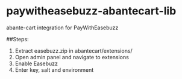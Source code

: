 # paywitheasebuzz-abantecart-lib
abante-cart integration for PayWithEasebuzz 

##Steps:

1. Extract easebuzz.zip in abantecart/extensions/
2. Open admin panel and navigate to extensions
3. Enable Easebuzz
4. Enter key, salt and environment
